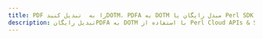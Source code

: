 ---title: PDF را به  تبدیل کنیدDOTM، PDFA به DOTM مبدل رایگان یا Perl SDKdescription: تبدیل رایگانPDFA به DOTM با استفاده از Perl Cloud APIs & SDK همچنین اسناد PDF را در Cloud ایجاد، ویرایش و رندر کنید.---